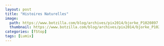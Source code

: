 ```yaml
---
layout: post
title: "Histoires Naturelles"
image:
  path: https://www.botzilla.com/blog/archives/pix2014/bjorke_P1020897.jpg
  thumbnail: https://www.botzilla.com/blog/archives/pix2014/bjorke_P1020897.jpg
categories: [fStop]
tags: [Lumix]
---
```





